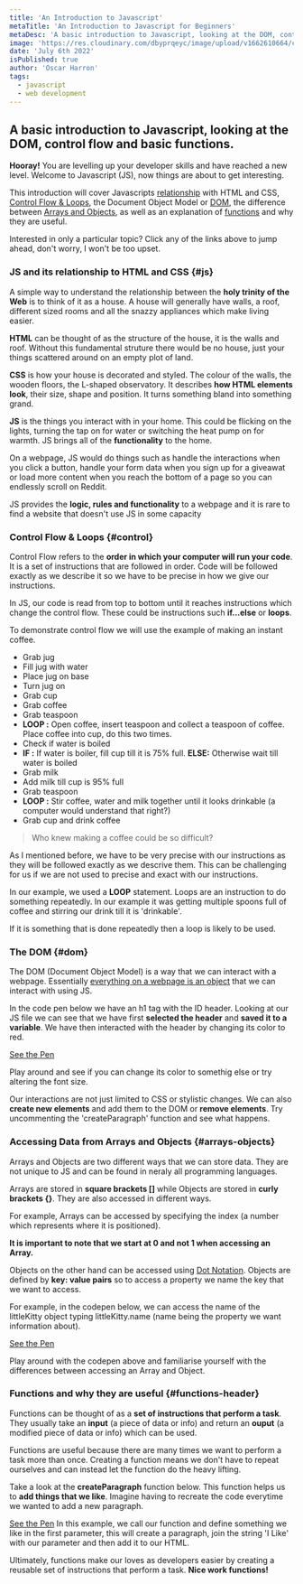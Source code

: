 ```yaml
---
title: 'An Introduction to Javascript'
metaTitle: 'An Introduction to Javascript for Beginners'
metaDesc: 'A basic introduction to Javascript, looking at the DOM, control flow and basic functions.'
image: 'https://res.cloudinary.com/dbyprqeyc/image/upload/v1662610664/cld-sample-2.jpg'
date: 'July 6th 2022'
isPublished: true
author: 'Oscar Harron'
tags:
  - javascript
  - web development
---
```


## A basic introduction to Javascript, looking at the DOM, control flow and basic functions.

**Hooray!**  You are levelling up your developer skills and have reached a new level. Welcome to Javascript (JS), now things are about to get interesting.

This introduction will cover Javascripts [relationship](#user-content-js) with HTML and CSS, [Control Flow & Loops](#user-content-control), the Document Object Model or [DOM](#user-content-dom), the difference between [Arrays and Objects](#user-content-arrays-objects), as well as an explanation of [functions](#user-content-functions-header) and why they are useful.

Interested in only a particular topic? Click any of the links above to jump ahead, don't worry, I won't be too upset.

### JS and its relationship to HTML and CSS {#js}
A simple way to understand the relationship between the **holy trinity of the Web** is to think of it as a house. A house will generally have walls, a roof, different sized rooms and all the snazzy appliances which make living easier.

**HTML** can be thought of as the structure of the house, it is the walls and roof. Without this fundamental struture there would be no house, just your things scattered around on an empty plot of land.

**CSS** is how your house is decorated and styled. The colour of the walls, the wooden floors, the L-shaped observatory. It describes **how HTML elements look**, their size, shape and position. It turns something bland into something grand.

**JS** is the things you interact with in your home. This could be flicking on the lights, turning the tap on for water or switching the heat pump on for warmth. JS brings all of the **functionality** to the home.

On a webpage, JS would do things such as handle the interactions when you click a button, handle your form data when you sign up for a giveawat or load more content when you reach the bottom of a page so you can endlessly scroll on Reddit.

JS provides the **logic, rules and functionality** to a webpage and it is rare to find a website that doesn't use JS in some capacity

### Control Flow & Loops {#control}
Control Flow refers to the **order in which your computer will run your code**. It is a set of instructions that are followed in order. Code will be followed exactly as we describe it so we have to be precise in how we give our instructions.

In JS, our code is read from top to bottom until it reaches instructions which change the control flow. These could be instructions such **if...else** or **loops**.

To demonstrate control flow we will use the example of making an instant coffee.

* Grab jug
* Fill jug with water
* Place jug on base
* Turn jug on
* Grab cup
* Grab coffee
* Grab teaspoon
* **LOOP :** Open coffee, insert teaspoon and collect a teaspoon of coffee. Place coffee into cup, do this two times.
* Check if water is boiled
* **IF :** If water is boiler, fill cup till it is 75% full. **ELSE:** Otherwise wait till water is boiled
* Grab milk
* Add milk till cup is 95% full
* Grab teaspoon
* **LOOP :** Stir coffee, water and milk together until it looks drinkable (a computer would understand that right?)
* Grab cup and drink coffee

> Who knew making a coffee could be so difficult?

As I mentioned before, we have to be very precise with our instructions as they will be followed exactly as we descrive them. This can be challenging for us if we are not used to precise and exact with our instructions.

In our example, we used a **LOOP** statement. Loops are an instruction to do something repeatedly. In our example it was getting multiple spoons full of coffee and stirring our drink till it is 'drinkable'.

If it is something that is done repeatedly then a loop is likely to be used.

### The DOM {#dom}
The DOM (Document Object Model) is a way that we can interact with a webpage. Essentially [everything on a webpage is an object](https://developer.mozilla.org/en-US/docs/Web/API/Document_Object_Model/Introduction) that we can interact with using JS.

In the code pen below we have an h1 tag with the ID header. Looking at our JS file we can see that we have first **selected the header** and **saved it to a variable**. We have then interacted with the header by changing its color to red.

[See the Pen](https://codepen.io/drenchoman/pen/BarjaNq)

Play around and see if you can change its color to somethig else or try altering the font size.

Our interactions are not just limited to CSS or stylistic changes. We can also **create new elements** and add them to the DOM or **remove elements**. Try uncommenting the 'createParagraph' function and see what happens.

### Accessing Data from Arrays and Objects {#arrays-objects}

Arrays and Objects are two different ways that we can store data. They are not unique to JS and can be found in neraly all programming languages.

Arrays are stored in **square brackets []** while Objects are stored in **curly brackets {}**. They are also accessed in different ways.

For example, Arrays can be accessed by specifying the index (a number which represents where it is positioned).

**It is important to note that we start at 0 and not 1 when accessing an Array.**

Objects on the other hand can be accessed using [Dot Notation](https://techstacker.com/what-is-dot-notation-javascript/). Objects are defined by **key: value pairs** so to access a property we name the key that we want to access.

For example, in the codepen below, we can access the name of the littleKitty object typing littleKitty.name (name being the property we want information about).

[See the Pen](https://codepen.io/drenchoman/pen/jOzWOwN)

Play around with the codepen above and familiarise yourself with the differences between accessing an Array and Object.

### Functions and why they are useful {#functions-header}

Functions can be thought of as a **set of instructions that perform a task**. They usually take an **input** (a piece of data or info) and return an **ouput** (a modified piece of data or info) which can be used.

Functions are useful because there are many times we want to perform a task more than once. Creating a function means we don't have to repeat ourselves and can instead let the function do the heavy lifting.

Take a look at the **createParagraph** function below. This function helps us to **add things that we like**. Imagine having to recreate the code everytime we wanted to add a new paragraph.

[See the Pen](https://codepen.io/drenchoman/pen/BarjaNq)
In this example, we call our function and define something we like in the first parameter, this will create a paragraph, join the string 'I Like' with our parameter and then add it to our HTML.

Ultimately, functions make our loves as developers easier by creating a reusable set of instructions that perform a task. **Nice work functions!**